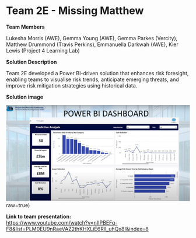 # Team 2E - Missing Matthew

**Team Members**   

Lukesha Morris (AWE), Gemma Young (AWE), Gemma Parkes (Vercity), Matthew Drummond (Travis Perkins), Emmanuella Darkwah (AWE), Kier Lewis (Project 4 Learning Lab)

**Solution Description**

Team 2E developed a Power BI-driven solution that enhances risk foresight, enabling teams to visualise risk trends, anticipate emerging threats, and improve risk mitigation strategies using historical data.

**Solution image**

![alt text](https://github.com/Projecting-Success-Solutions-Portal/Hack-24/blob/main/Challenge%202/Team%202E/Team2E-solution-screenshot.png)raw=true)


**Link to team presentation:**   
https://www.youtube.com/watch?v=nIIPBEFq-F8&list=PLM0EU9nRaeVAZ2thKHXLiE6RlI_uhQx8I&index=8
